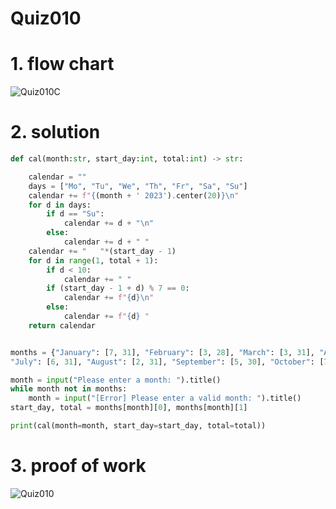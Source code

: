 # Quiz010

# 1. flow chart
![Quiz010C](https://github.com/AntGra25/unit1-CS24/assets/142757981/b5a3ed7d-639a-431a-977f-caafd4f1b08f)

# 2. solution
```.py
def cal(month:str, start_day:int, total:int) -> str:

    calendar = ""
    days = ["Mo", "Tu", "We", "Th", "Fr", "Sa", "Su"]
    calendar += f"{(month + ' 2023').center(20)}\n"
    for d in days:
        if d == "Su":
            calendar += d + "\n"
        else:
            calendar += d + " "
    calendar += "   "*(start_day - 1)
    for d in range(1, total + 1):
        if d < 10:
            calendar += " "
        if (start_day - 1 + d) % 7 == 0:
            calendar += f"{d}\n"
        else:
            calendar += f"{d} "
    return calendar


months = {"January": [7, 31], "February": [3, 28], "March": [3, 31], "April": [6, 30], "May": [1, 31], "June": [4, 30],
"July": [6, 31], "August": [2, 31], "September": [5, 30], "October": [7, 31], "November": [3, 30], "December": [5, 31]}

month = input("Please enter a month: ").title()
while month not in months:
    month = input("[Error] Please enter a valid month: ").title()
start_day, total = months[month][0], months[month][1]

print(cal(month=month, start_day=start_day, total=total))
```
# 3. proof of work
![Quiz010](https://github.com/AntGra25/unit1-CS24/assets/142757981/8b1604e1-0228-4815-ad5b-7299f7abe265)
